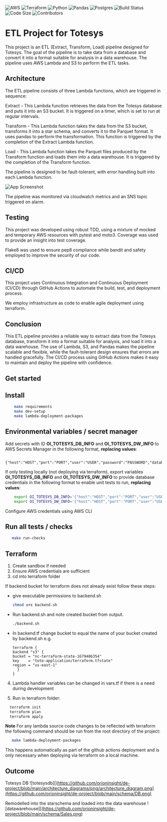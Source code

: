 ![AWS](https://img.shields.io/badge/AWS-%23FF9900.svg?style=for-the-badge&logo=amazon-aws&logoColor=white)
![Terraform](https://img.shields.io/badge/terraform-%235835CC.svg?style=for-the-badge&logo=terraform&logoColor=white)
![Python](https://img.shields.io/badge/python-3670A0?style=for-the-badge&logo=python&logoColor=ffdd54)
![Pandas](https://img.shields.io/badge/pandas-%23150458.svg?style=for-the-badge&logo=pandas&logoColor=white)
![Postgres](https://img.shields.io/badge/postgres-%23316192.svg?style=for-the-badge&logo=postgresql&logoColor=white)
![Build Status](https://img.shields.io/github/actions/workflow/status/orioninsight/de-project/deploy.yml?style=for-the-badge)
![Code Size](https://img.shields.io/github/languages/code-size/orioninsight/de-project?style=for-the-badge)
![Contributors](https://img.shields.io/github/contributors/orioninsight/de-project?style=for-the-badge)
# ETL Project for Totesys

This project is an ETL (Extract, Transform, Load) pipeline designed for Totesys. The goal of the pipeline is to take data from a database and convert it into a format suitable for analysis in a data warehouse. The pipeline uses AWS Lambda and S3 to perform the ETL tasks.

## Architecture

The ETL pipeline consists of three Lambda functions, which are triggered in sequence:

Extract - This Lambda function retrieves the data from the Totesys database and puts it into an S3 bucket. It is triggered on a timer, which is set to run at regular intervals.

Transform - This Lambda function takes the data from the S3 bucket, transforms it into a star schema, and converts it to the Parquet format. It uses pandas to perform the transformation. This function is triggered by the completion of the Extract Lambda function.

Load - This Lambda function takes the Parquet files produced by the Transform function and loads them into a data warehouse. It is triggered by the completion of the Transform function.

The pipeline is designed to be fault-tolerant, with error handling built into each Lambda function.


![App Screenshot](https://github.com/orioninsight/de-project/blob/main/architecture_diagrams/png/architecture_diagram.png)

The pipeline was monitored via cloudwatch metrics and an SNS topic triggered on alarm.

## Testing

This project was developed using robust TDD, using a mixture of mocked and temporary AWS resources with pytest and moto3. Coverage was used to provide an insight into test coverage.

Flake8 was used to ensure pep8 compliance while bandit and safety employed to improve the security of our code.

## CI/CD

This project uses Continuous Integration and Continuous Deployment (CI/CD) through GitHub Actions to automate the build, test, and deployment process.

We employ infrastructure as code to enable agile deployment using terraform.

## Conclusion

This ETL pipeline provides a reliable way to extract data from the Totesys database, transform it into a format suitable for analysis, and load it into a data warehouse. The use of Lambda, S3, and Pandas makes the pipeline scalable and flexible, while the fault-tolerant design ensures that errors are handled gracefully. The CI/CD process using GitHub Actions makes it easy to maintain and deploy the pipeline with confidence.

## Get started

<!-- install following before running the file -->
## Install
```bash
    make requirements
    make dev-setup
    make lambda-deployment-packages
````

## Environmental variables / secret manager 


Add secrets with ID **OI_TOTESYS_DB_INFO** and **OI_TOTESYS_DW_INFO** to AWS Secrets Manager in the following format, **replacing values**:
```
    {"host":"HOST","port":"PORT","user":"USER","password":"PASSWORD","database":"DB"}
```

If only testing locally (not deploying via terraform), export variables **OI_TOTESYS_DB_INFO** and **OI_TOTESYS_DW_INFO** to provide database credentials in the following format to enable unit tests to run, **replacing values**:
```bash
    export OI_TOTESYS_DB_INFO='{"host":"HOST","port":"PORT","user":"USER","password":"PASSWORD","database":"DB"}'
    export OI_TOTESYS_DW_INFO='{"host":"HOST","port":"PORT","user":"USER","password":"PASSWORD","database":"DB"}'
```

Configure AWS credentials using AWS CLI

## Run all tests / checks
```bash
   make run-checks
```

## Terraform

1. Create sandbox if needed
2. Ensure AWS credentials are sufficient
3. cd into terraform folder

If backend bucket for terraform does not already exist follow these steps:

- give executable permissions to backend.sh

  ```bash
  chmod u+x backend.sh
  ```

- Run backend.sh and note created bucket from output.

  ```bash
  ./backend.sh
  ```

- In backend.tf change bucket to equal the name of your bucket created by backend.sh e.g.
  ```
  terraform {
  backend "s3" {
  bucket = "nc-terraform-state-1679486354"
  key    = "tote-application/terraform.tfstate"
  region = "us-east-1"
    }
  }
  ```

4. Lambda handler variables can be changed in vars.tf if there is a need during development

5. Run in terraform folder:

```bash
  terraform init
  terraform plan
  terraform apply
```

**Note** For any lambda source code changes to be reflected with terraform the following command should be run from the root directory of the project:

```bash
   make lambda-deployment-packages
```

This happens automatically as part of the github actions deployment and is only necessary when deploying via terraform on a local machine.

## Outcome 

Totesys DB 
![totesysdb][(https://github.com/orioninsight/de-project/blob/main/architecture_diagrams/png/architecture_diagram.png](https://github.com/orioninsight/de-project/blob/main/schema/DB.png)

Remodelled into the starschema and loaded into the data warehouse 
![datawarehouse][(https://github.com/orioninsight/de-project/blob/main/schema/Sales.png)


